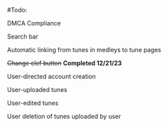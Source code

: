 #Todo:


DMCA Compliance

Search bar

Automatic linking from tunes in medleys to tune pages

~~Change clef button~~ **Completed 12/21/23**

User-directed account creation

User-uploaded tunes

User-edited tunes

User deletion of tunes uploaded by user
